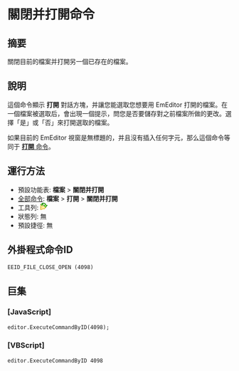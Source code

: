 # 關閉并打開命令

## 摘要

關閉目前的檔案并打開另一個已存在的檔案。

## 說明

這個命令顯示 **打開** 對話方塊，并讓您能選取您想要用 EmEditor 打開的檔案。在一個檔案被選取后，會出現一個提示，問您是否要儲存對之前檔案所做的更改。選擇「是」或「否」來打開選取的檔案。

如果目前的 EmEditor 視窗是無標題的，并且沒有插入任何字元，那么這個命令等同于 [**打開** 命令](file_open)。

## 運行方法

- 預設功能表: **檔案** \> **關閉并打開**
- [全部命令](../tools/all_commands): **檔案** \> **打開**
\> **關閉并打開**
- 工具列:
![](../../images/filecloseopen.png)
- 狀態列: 無
- 預設捷徑: 無

## 外掛程式命令ID

```
EEID_FILE_CLOSE_OPEN (4098)
```

## 巨集

### \[JavaScript\]

```
editor.ExecuteCommandByID(4098);
```

### \[VBScript\]

```
editor.ExecuteCommandByID 4098
```
